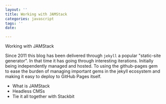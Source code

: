 ```yaml
---
layout: ''
title: Working with JAMStack
categories: javascript
tags: ''
date: 

---
```

Working with JAMStack

Since 2011 this blog has been delivered through `jekyll` a popular "static-site generator". In that time it has going through interesting iterations. Initially being independently managed and hosted. To using the github-pages gem to ease the burden of managing important gems in the jekyll ecosystem and making it easy to deploy to GitHub Pages itself. 

* What is JAMStack
* Headless CMSs
* Tie it all together with Stackbit